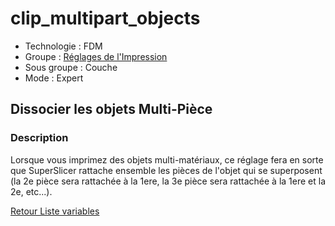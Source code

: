 # clip_multipart_objects

* Technologie : FDM
* Groupe : [Réglages de l'Impression](../print_settings/print_settings.md)
* Sous groupe : Couche
* Mode : Expert

## Dissocier les objets Multi-Pièce

### Description

Lorsque vous imprimez des objets multi-matériaux, ce réglage fera en sorte que SuperSlicer rattache ensemble les pièces de l'objet qui se superposent  (la 2e pièce sera rattachée à la 1ere, la 3e pièce sera rattachée à la 1ere et la 2e, etc...).

[Retour Liste variables](variable_list.md)